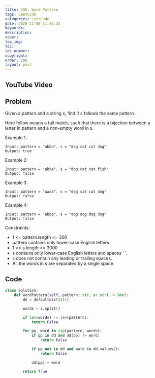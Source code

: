 ```yaml
---
title: 290. Word Pattern
tags: LeetCode
categories: LeetCode
date: 2020-11-08 11:46:33
keywords:
description:
cover:
top_img:
toc:
toc_number:
copyright:
order: 290
layout: post
---
```


## YouTube Video

## Problem

Given a pattern and a string s, find if s follows the same pattern.

Here follow means a full match, such that there is a bijection between a letter in pattern and a non-empty word in s.

Example 1:

```
Input: pattern = "abba", s = "dog cat cat dog"
Output: true
```

Example 2:

```
Input: pattern = "abba", s = "dog cat cat fish"
Output: false
```

Example 3:

```
Input: pattern = "aaaa", s = "dog cat cat dog"
Output: false
```

Example 4:

```
Input: pattern = "abba", s = "dog dog dog dog"
Output: false
```

Constraints:

- 1 <= pattern.length <= 300
- pattern contains only lower-case English letters.
- 1 <= s.length <= 3000
- s contains only lower-case English letters and spaces ' '.
- s does not contain any leading or trailing spaces.
- All the words in s are separated by a single space.

## Code

```python
class Solution:
    def wordPattern(self, pattern: str, s: str) -> bool:
        dd = defaultdict(str)

        words = s.split()

        if len(words) != len(pattern):
            return False

        for pp, word in zip(pattern, words):
            if pp in dd and dd[pp] != word:
                return False

            if pp not in dd and word in dd.values():
                return False

            dd[pp] = word

        return True
```
